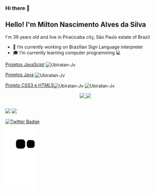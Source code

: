 ### Hi there 👋

<!--
**miltonnotforyou/miltonnotforyou** is a ✨ _special_ ✨ repository because its `README.md` (this file) appears on your GitHub profile.

Here are some ideas to get you started:

- 🔭 I’m currently working on ...
- 🌱 I’m currently learning ...
- 👯 I’m looking to collaborate on ...
- 🤔 I’m looking for help with ...
- 💬 Ask me about ...
- 📫 How to reach me: ...
- 😄 Pronouns: ...
- ⚡ Fun fact: ...
-->
## Hello! I'm Milton Nascimento Alves da Silva 
I'm 39 years old and live in Piracicaba city, São Paulo estate of Brazil

- 🔭 I’m currently working on Brazilian Sign Language interpreter
- :mortar_board: I’m currently learning computer programming :computer:


[Projetos JavaScipt](https://github.com/miltonnotforyou/dio-desafio-github-primeiro-repositorio/tree/main/Projetos%20javaScript)
<img align="center" alt="Ubiratan-Jv" height="30" width="40" src="https://cdn.jsdelivr.net/gh/devicons/devicon/icons/javascript/javascript-original.svg" />          

[Projetos Java](https://github.com/miltonnotforyou/dio-java-basico/tree/master)
<img align="center" alt="Ubiratan-Jv" height="30" width="40" src="https://cdn.jsdelivr.net/gh/devicons/devicon/icons/java/java-original.svg" />

[Projeto CSS3 e HTML5](https://github.com/miltonnotforyou/Curso-de-HTML5-e-CSS3)<img align="center" alt="Ubiratan-Jv" height="30" width="40" img src="https://cdn.jsdelivr.net/gh/devicons/devicon/icons/html5/html5-original-wordmark.svg" /> <img align="center" alt="Ubiratan-Jv" height="30" width="40" img src="https://cdn.jsdelivr.net/gh/devicons/devicon/icons/css3/css3-original-wordmark.svg" />

<div align="center">
  <a href="https://github.com/miltonnotforyou">
  <img height="160em" src="https://github-readme-stats.vercel.app/api?username=miltonnotforyou&show_icons=true&theme=radical&include_all_commits=true&count_private=true"/>
  <img height="160em" src="https://github-readme-stats.vercel.app/api/top-langs/?username=miltonnotforyou&layout=compact&langs_count=7&theme=radical"/>

</div>

##

<div> 
 <a href = "mailto:mnsilva25@gmail.com"><img src="https://img.shields.io/badge/-Gmail-%23333?style=for-the-badge&logo=gmail&logoColor=white" target="_blank"></a>
  <a href="https://www.linkedin.com/in/milton-nascimento-alves-da-silva-7a3bb7143/" target="_blank"><img src="https://img.shields.io/badge/-LinkedIn-%230077B5?style=for-the-badge&logo=linkedin&logoColor=white" target="_blank">
    
[![Twitter Badge](https://img.shields.io/badge/-Twitter-1ca0f1?style=flat-square&labelColor=1ca0f1&logo=twitter&logoColor=white&link=https://twitter.com/fagnerpsantos)](https://twitter.com/Mnsilva1)        
 
  ![Snake animation](https://github.com/miltonnotforyou/miltonnotforyou/blob/output/github-contribution-grid-snake.svg)
 
</div>
